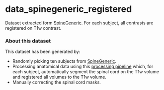 # data_spinegeneric_registered
Dataset extracted form [SpineGeneric](https://github.com/spine-generic/data-multi-subject). For each subject, all contrasts are registered on T1w contrast.

### About this dataset

This dataset has been generated by:
- Randomly picking ten subjects from [SpineGeneric](https://github.com/spine-generic/data-multi-subject).
- Processing anatomical data using this [processing pipeline](https://github.com/ivadomed/ivadomed/tree/master/dev/prepare_data) which, for each subject, automatically segment the spinal cord on the T1w volume and registered all volumes to the T1w volume.
- Manually correcting the spinal cord masks.
